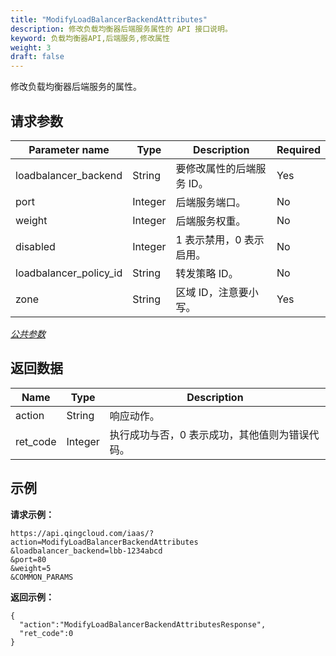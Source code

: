 ```yaml
---
title: "ModifyLoadBalancerBackendAttributes"
description: 修改负载均衡器后端服务属性的 API 接口说明。
keyword: 负载均衡器API,后端服务,修改属性
weight: 3
draft: false
---
```


修改负载均衡器后端服务的属性。

## 请求参数

| Parameter name | Type | Description | Required |
| --- | --- | --- | --- |
| loadbalancer_backend | String | 要修改属性的后端服务 ID。 | Yes |
| port | Integer | 后端服务端口。 | No |
| weight | Integer | 后端服务权重。 | No |
| disabled | Integer | 1 表示禁用，0 表示启用。 | No |
| loadbalancer_policy_id | String | 转发策略 ID。 | No |
| zone | String | 区域 ID，注意要小写。 | Yes |

[_公共参数_](../../gei_api/parameters/)

## 返回数据

| Name | Type | Description |
| --- | --- | --- |
| action | String | 响应动作。 |
| ret_code | Integer | 执行成功与否，0 表示成功，其他值则为错误代码。 |

## 示例

**请求示例：**

```
https://api.qingcloud.com/iaas/?action=ModifyLoadBalancerBackendAttributes
&loadbalancer_backend=lbb-1234abcd
&port=80
&weight=5
&COMMON_PARAMS
```

**返回示例：**

```
{
  "action":"ModifyLoadBalancerBackendAttributesResponse",
  "ret_code":0
}
```
